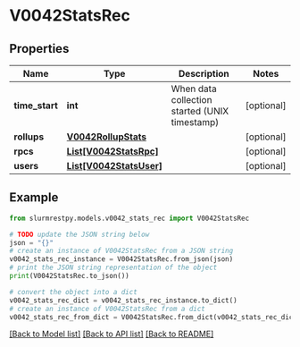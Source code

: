 # V0042StatsRec


## Properties

Name | Type | Description | Notes
------------ | ------------- | ------------- | -------------
**time_start** | **int** | When data collection started (UNIX timestamp) | [optional]
**rollups** | [**V0042RollupStats**](V0042RollupStats.md) |  | [optional]
**rpcs** | [**List[V0042StatsRpc]**](V0042StatsRpc.md) |  | [optional]
**users** | [**List[V0042StatsUser]**](V0042StatsUser.md) |  | [optional]

## Example

```python
from slurmrestpy.models.v0042_stats_rec import V0042StatsRec

# TODO update the JSON string below
json = "{}"
# create an instance of V0042StatsRec from a JSON string
v0042_stats_rec_instance = V0042StatsRec.from_json(json)
# print the JSON string representation of the object
print(V0042StatsRec.to_json())

# convert the object into a dict
v0042_stats_rec_dict = v0042_stats_rec_instance.to_dict()
# create an instance of V0042StatsRec from a dict
v0042_stats_rec_from_dict = V0042StatsRec.from_dict(v0042_stats_rec_dict)
```
[[Back to Model list]](../README.md#documentation-for-models) [[Back to API list]](../README.md#documentation-for-api-endpoints) [[Back to README]](../README.md)


